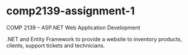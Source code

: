# comp2139-assignment-1
COMP 2139 – ASP.NET Web Application Development

.NET and Entity Framework to provide a website to inventory products, clients, support tickets and technicians.
